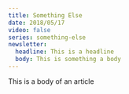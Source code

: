 ```yaml
---
title: Something Else
date: 2018/05/17
video: false
series: something-else
newsletter: 
  headline: This is a headline
  body: This is something a body
---
```


This is a body of an article